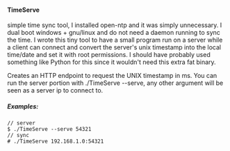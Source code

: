 #### TimeServe

simple time sync tool, I installed open-ntp and it was simply unnecessary. I dual boot windows + gnu/linux and do not need a daemon running to sync the time. I wrote this tiny tool to have a small program run on a server while a client can connect and convert the server's unix timestamp into the local time/date and set it with root permissions. I should have probably used something like Python for this since it wouldn't need this extra fat binary.

Creates an HTTP endpoint to request the UNIX timestamp in ms. You can run the server portion with ./TimeServe --serve, any other argument will be seen as a server ip to connect to.


##### Examples:
```
// server
$ ./TimeServe --serve 54321
// sync
# ./TimeServe 192.168.1.0:54321
```
